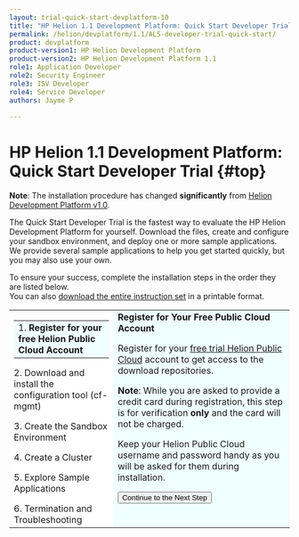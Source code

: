 ```yaml
---
layout: trial-quick-start-devplatform-10
title: "HP Helion 1.1 Development Platform: Quick Start Developer Trial "
permalink: /helion/devplatform/1.1/ALS-developer-trial-quick-start/
product: devplatform
product-version1: HP Helion Development Platform
product-version2: HP Helion Development Platform 1.1
role1: Application Developer
role2: Security Engineer
role3: ISV Developer 
role4: Service Developer
authors: Jayme P

---
```

<!--UNDER REVISION-->

<script>
function PageRefresh {
onLoad="window.refresh"
}
PageRefresh();
</script>

# HP Helion 1.1 Development Platform: Quick Start Developer Trial {#top}
**Note**: The installation procedure has changed **significantly** from [Helion Development Platform v1.0](/helion/devplatform/ALS-developer-trial-quick-start/). 

The Quick Start Developer Trial is the fastest way to evaluate the HP Helion Development Platform for yourself. Download the files, create and configure your sandbox environment, and deploy one or more sample applications. We provide several sample applications to help you get started quickly, but you may also use your own.

To ensure your success, complete the installation steps in the order they are listed below.<br />
You can also <a href="http://gaf2871b9d2d13cf45c1306b35bf01764.cdn.hpcloudsvc.com/HP Helion Development Platform Quick Start Instructions.pdf" target="_blank">download the entire instruction set</a> in a printable format.

<table style="background-color: #FFF; vertical-align=top;">
<tr style="padding: 0;"><td>
  <table border="0" style="background-color: #FFF; height: 100%;">
   <tr>
   <td style="background-color: #F0FFFF;">
    1. <b>Register for your free Helion Public Cloud Account</b>
   </td>
   </tr>
   </table>
2. Download and install the configuration tool (cf-mgmt)
<p></p>
3. Create the Sandbox Environment
<p></p>
4. Create a Cluster
<p></p>
5. Explore Sample Applications
<p></p>
6. Termination and Troubleshooting


<td style="background-color: #F0FFFF; vertical-align: top;"><b>Register for Your Free Public Cloud Account</b>
<p>
Register for your <a href="http://www.hpcloud.com/cloud-credit" target="_blank">free trial Helion Public Cloud</a> account to get access to the download repositories.
</p>
<p>
<b>Note</b>: While you are asked to provide a credit card during registration, this step is for verification <b>only</b> and the card will not be charged. 
</p>
<p>Keep your Helion Public Cloud username and password handy as you will be asked for them during installation.
</p>
<p><form action="http://15.184.32.138/helion/devplatform/1.1/ALS-developer-trial-quick-start/2" method="get">
    <input type="submit" value="Continue to the Next Step" 
         name="Submit" id="frm1_submit" />
</form></p></td></tr
</table>




